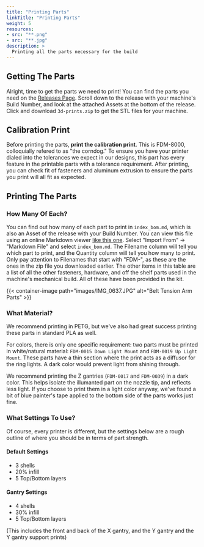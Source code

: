 ```yaml
---
title: "Printing Parts"
linkTitle: "Printing Parts"
weight: 5
resources:
- src: "**.png"
- src: "**.jpg"
description: >
  Printing all the parts necessary for the build
---
```


## Getting The Parts
Alright, time to get the parts we need to print! You can find the parts you need on the [Releases Page](https://github.com/index-machines/index/releases). Scroll down to the release with your machine's Build Number, and look at the attached Assets at the bottom of the release. Click and download `3d-prints.zip` to get the STL files for your machine.

## Calibration Print
Before printing the parts, **print the calibration print**. This is FDM-8000, colloquially refered to as "the corndog." To ensure you have your printer dialed into the tolerances we expect in our designs, this part has every feature in the printable parts with a tolerance requirement. After printing, you can check fit of fasteners and aluminum extrusion to ensure the parts you print will all fit as expected.

## Printing The Parts
### How Many Of Each?
You can find out how many of each part to print in `index_bom.md`, which is also an Asset of the release with your Build Number. You can view this file using an online Markdown viewer [like this one](https://dillinger.io/). Select "Import From" -> "Markdown File" and select `index_bom.md`. The Filename column will tell you which part to print, and the Quantity column will tell you how many to print. Only pay attention to Filenames that start with "FDM-", as these are the ones in the zip file you downloaded earlier. The other items in this table are a list of all the other fasteners, hardware, and off the shelf parts used in the machine's mechanical build. All of these have been provided in the kit.

{{< container-image path="images/IMG_0637.JPG" alt="Belt Tension Arm Parts" >}}

### What Material?
We recommend printing in PETG, but we've also had great success printing these parts in standard PLA as well. 

For colors, there is only one specific requirement: two parts must be printed in white/natural material: `FDM-0015 Down Light Mount` and `FDM-0019 Up Light Mount`. These parts have a thin section where the print acts as a diffusor for the ring lights. A dark color would prevent light from shining through.

We recommend printing the Z gantries (`FDM-0017` and `FDM-0039`) in a dark color. This helps isolate the illumanted part on the nozzle tip, and reflects less light. If you choose to print them in a light color anyway, we've found a bit of blue painter's tape applied to the bottom side of the parts works just fine.

### What Settings To Use?
Of course, every printer is different, but the settings below are a rough outline of where you should be in terms of part strength. 

#### Default Settings
- 3 shells
- 20% infill
- 5 Top/Bottom layers

#### Gantry Settings
- 4 shells
- 30% infill
- 5 Top/Bottom layers

(This includes the front and back of the X gantry, and the Y gantry and the Y gantry support prints)



